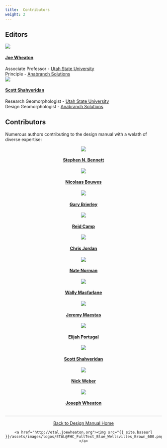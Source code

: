 ```yaml
---
title:  Contributors
weight: 2
---
```


## Editors

<div class="row small-up-2 medium-up-2 large-up-2">
  <div class="column column-block">
    <a href="http://joewheaton.org"><img src="{{ site.baseurl }}/assets/images/people/Wheaton_round.png"></a>
    <h4><a href="http://joewheaton.org">Joe Wheaton</a></h4>
    Associate Professor - <a href="http://qcnr.usu.edu/wats//">Utah State University</a><br>
    Principle - <a href="http://anabranchsolutions.com">Anabranch Solutions</a>
  </div>
  <div class="column column-block">
    <a href="https://www.researchgate.net/profile/Scott_Shahverdian"><img src="{{ site.baseurl }}/assets/images/people/shahverdian-round_1.png"></a>
    <h4><a href="http://www.anabranchsolutions.com/associates.html">Scott Shahveridan</a></h4>
   Research Geomorphologist - <a href="http://qcnr.usu.edu/wats//">Utah State University</a><br>   
   Design Geomorphologist - <a href="http://anabranchsolutions.com">Anabranch Solutions</a>
  </div>

</div>




## Contributors

Numerous authors contributing to the design manual with a welath of diverse expertise:

<div class="row small-up-2 medium-up-2 large-up-4" align="center">
  <div class="column column-block">
    <a href="https://www.researchgate.net/profile/Stephen_Bennett8"><img src="{{ site.baseurl }}/assets/images/people/bennett-round_orig.png"></a>
    <h4><a href="https://www.researchgate.net/profile/Stephen_Bennett8">Stephen N. Bennett</a></h4>
  </div>
  <div class="column column-block">
    <a href="https://www.researchgate.net/profile/Nick_Bouwes"><img src="{{ site.baseurl }}/assets/images/people/bouwes-round_1_orig.png"></a>
    <h4><a href="https://www.researchgate.net/profile/Nick_Bouwes">Nicolaas Bouwes</a></h4>
  </div>
   <div class="column column-block">
    <a href="https://www.researchgate.net/profile/Gary_Brierley"><img src="{{ site.baseurl }}/assets/images/people/Brierley_round.png"></a>
    <h4><a href="https://www.researchgate.net/profile/Gary_Brierley">Gary Brierley</a></h4>
  </div>
  <div class="column column-block">
    <a href="https://www.researchgate.net/profile/Reid_Camp"><img src="{{ site.baseurl }}/assets/images/people/camp-round_orig.png"></a>
    <h4><a href="https://www.researchgate.net/profile/Reid_Camp">Reid Camp</a></h4>
  </div>
</div>

<div class="row small-up-2 medium-up-2 large-up-4" align="center">
  <div class="column column-block">
    <a href="https://www.researchgate.net/profile/Chris_Jordan3"><img src="{{ site.baseurl }}/assets/images/people/Jordan_round.png"></a>
    <h4><a href="https://www.researchgate.net/profile/Chris_Jordan3">Chris Jordan</a></h4>
  </div>
  <div class="column column-block">
    <a href="http://www.anabranchsolutions.com/associates.html"><img src="{{ site.baseurl }}/assets/images/people/natenorman-round_orig.png"></a>
    <h4><a href="http://www.anabranchsolutions.com/associates.html">Nate Norman</a></h4>
  </div>
   <div class="column column-block">
    <a href="https://www.researchgate.net/profile/William_Macfarlane"><img src="{{ site.baseurl }}/assets/images/people/Macfarlane_round.png"></a>
    <h4><a href="https://www.researchgate.net/profile/William_Macfarlane">Wally Macfarlane</a></h4>
  </div>
  <div class="column column-block">
    <a href="https://www.researchgate.net/profile/Jeremy_Maestas"><img src="{{ site.baseurl }}/assets/images/people/Maestas_round.png"></a>
    <h4><a href="https://www.researchgate.net/profile/Jeremy_Maestas">Jeremy Maestas</a></h4>
  </div>
</div>

<div class="row small-up-2 medium-up-2 large-up-4" align="center">
  <div class="column column-block">
    <a href="https://www.researchgate.net/profile/Elijah_Portugal"><img src="{{ site.baseurl }}/assets/images/people/portugal-round_orig.png"></a>
    <h4><a href="https://www.researchgate.net/profile/Elijah_Portugal">Elijah Portugal</a></h4>
  </div>
  <div class="column column-block">
	<a href="https://www.researchgate.net/profile/Scott_Shahverdian"><img src="{{ site.baseurl }}/assets/images/people/shahverdian-round_1.png"></a>
    <h4><a href="https://www.researchgate.net/profile/Scott_Shahverdian">Scott Shahveridan</a></h4>
  </div>
   <div class="column column-block">
    <a href="https://www.researchgate.net/profile/Nick_Weber2"><img src="{{ site.baseurl }}/assets/images/people/webber-round_1_orig.png"></a>
    <h4><a href="https://www.researchgate.net/profile/Nick_Weber2">Nick Weber</a></h4>
  </div>
  <div class="column column-block">
    <a href="https://www.researchgate.net/profile/Joseph_Wheaton"><img src="{{ site.baseurl }}/assets/images/people/Wheaton_round.png"></a>
    <h4><a href="https://www.researchgate.net/profile/Joseph_Wheaton">Joseph Wheaton</a></h4>
  </div>
</div>




------
<div align="center">
	<a class="hollow button" href="{{ site.baseurl }}/"><i class="fa fa-arrow-circle-left" aria-hidden="true"></i>  Back to Design Manual Home <i class="fa fa-book" aria-hidden="true"></i></a>

    <a href="http://etal.joewheaton.org"><img src="{{ site.baseurl }}/assets/images/logos/ETAL@FHC_FullText_Blue_Wellsvilles_Brown_600.png"></a>

</div>